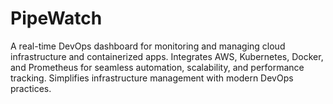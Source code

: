 # PipeWatch
A real-time DevOps dashboard for monitoring and managing cloud infrastructure and containerized apps. Integrates AWS, Kubernetes, Docker, and Prometheus for seamless automation, scalability, and performance tracking. Simplifies infrastructure management with modern DevOps practices.
